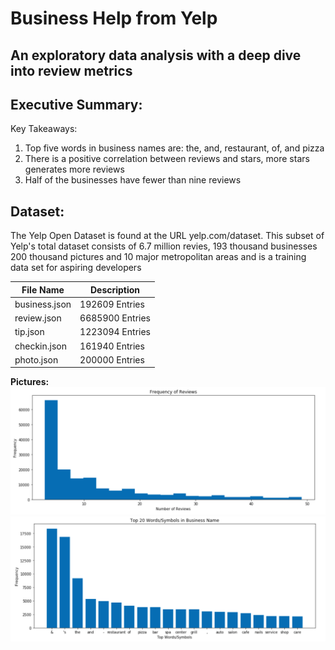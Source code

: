 Business Help from Yelp
===
An exploratory data analysis with a deep dive into review metrics
---
**Executive Summary:**
---
Key Takeaways:
1. Top five words in business names are: the, and, restaurant, of, and pizza
2. There is a positive correlation between reviews and stars, more stars generates more reviews
3. Half of the businesses have fewer than nine reviews

**Dataset:**
---
The Yelp Open Dataset is found at the URL yelp.com/dataset. This subset of Yelp's total dataset consists of 6.7 million revies, 193 thousand businesses 200 thousand pictures and 10 major metropolitan areas and is a training data set for aspiring developers

| File Name | Description |
| --------------- | ---------------|
| business.json | 192609 Entries |
| review.json | 6685900 Entries |
| tip.json | 1223094 Entries |
| checkin.json | 161940 Entries |
| photo.json | 200000 Entries |

**Pictures:**
![Frequency of Reviews](pics/pic1_md.png)
![Top 20 Words/Symbols in Business Names](pics/pic2_md.png)
